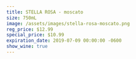 ```yaml
---
title: STELLA ROSA - moscato
size: 750mL
image: /assets/images/stella-rosa-moscato.png
reg_price: $12.99
special_price: $10.99
expiration_date: 2019-07-09 00:00:00 -0600
show_wine: true
---
```


